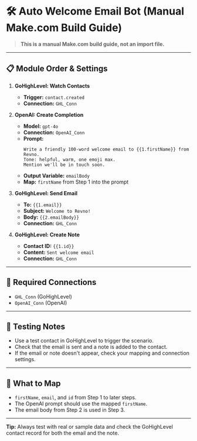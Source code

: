 # 🛠️ Auto Welcome Email Bot (Manual Make.com Build Guide)

> **This is a manual Make.com build guide, not an import file.**

---

## 📋 Module Order & Settings

1. **GoHighLevel: Watch Contacts**
   - **Trigger:** `contact.created`
   - **Connection:** `GHL_Conn`

2. **OpenAI: Create Completion**
   - **Model:** `gpt-4o`
   - **Connection:** `OpenAI_Conn`
   - **Prompt:**
     ```text
     Write a friendly 100-word welcome email to {{1.firstName}} from Revno.
     Tone: helpful, warm, one emoji max.
     Mention we'll be in touch soon.
     ```
   - **Output Variable:** `emailBody`
   - **Map:** `firstName` from Step 1 into the prompt

3. **GoHighLevel: Send Email**
   - **To:** `{{1.email}}`
   - **Subject:** `Welcome to Revno!`
   - **Body:** `{{2.emailBody}}`
   - **Connection:** `GHL_Conn`

4. **GoHighLevel: Create Note**
   - **Contact ID:** `{{1.id}}`
   - **Content:** `Sent welcome email`
   - **Connection:** `GHL_Conn`

---

## 🔗 Required Connections
- `GHL_Conn` (GoHighLevel)
- `OpenAI_Conn` (OpenAI)

---

## 🧪 Testing Notes
- Use a test contact in GoHighLevel to trigger the scenario.
- Check that the email is sent and a note is added to the contact.
- If the email or note doesn't appear, check your mapping and connection settings.

---

## 📝 What to Map
- `firstName`, `email`, and `id` from Step 1 to later steps.
- The OpenAI prompt should use the mapped `firstName`.
- The email body from Step 2 is used in Step 3.

---

**Tip:** Always test with real or sample data and check the GoHighLevel contact record for both the email and the note. 